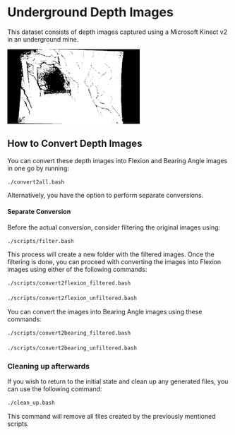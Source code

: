 # Underground Depth Images

This dataset consists of depth images captured using a Microsoft Kinect v2 in an underground mine.

<img src="depth/data-0000-depth.png" alt="Depth Image" width="300"/>

## How to Convert Depth Images

You can convert these depth images into Flexion and Bearing Angle images in one go by running:

```bash
./convert2all.bash
```
Alternatively, you have the option to perform separate conversions.

#### Separate Conversion

Before the actual conversion, consider filtering the original images using:

```bash
./scripts/filter.bash
```
This process will create a new folder with the filtered images. Once the filtering is done, you can proceed with converting the images into Flexion images using either of the following commands:

```bash
./scripts/convert2flexion_filtered.bash

./scripts/convert2flexion_unfiltered.bash
```
You can convert the images into Bearing Angle images using these commands:

```bash
./scripts/convert2bearing_filtered.bash

./scripts/convert2bearing_unfiltered.bash
```

### Cleaning up afterwards

If you wish to return to the initial state and clean up any generated files, you can use the following command:

```bash
./clean_up.bash
```
This command will remove all files created by the previously mentioned scripts.